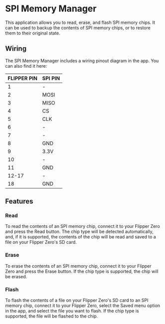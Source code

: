 # SPI Memory Manager

This application allows you to read, erase, and flash SPI memory chips. It can be used to backup the contents of SPI memory chips, or to restore them to their original state.

## Wiring

The SPI Memory Manager includes a wiring pinout diagram in the app. You can also find it here:

| FLIPPER PIN | SPI PIN |
|-------------|---------|
| 1           | -       |
| 2           | MOSI    |
| 3           | MISO    |
| 4           | CS      |
| 5           | CLK     |
| 6           | -       |
| 7           | -       |
| 8           | GND     |
| 9           | 3.3V    |
| 10          | -       |
| 11          | GND     |
| 12-17       | -       |
| 18          | GND     |

## Features

### Read

To read the contents of an SPI memory chip, connect it to your Flipper Zero and press the Read button. The chip type will be detected automatically, and, if it is supported, the contents of the chip will be read and saved to a file on your Flipper Zero's SD card.

### Erase

To erase the contents of an SPI memory chip, connect it to your Flipper Zero and press the Erase button. If the chip type is supported, the chip will be erased.

### Flash

To flash the contents of a file on your Flipper Zero's SD card to an SPI memory chip, connect it to your Flipper Zero, select the Saved menu option in the app, and select the file you want to flash. If the chip type is supported, the file will be flashed to the chip.
